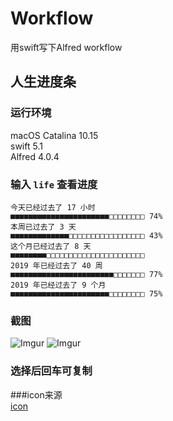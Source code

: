 # Workflow  
用swift写下Alfred workflow

## 人生进度条
### 运行环境
macOS Catalina 10.15   
swift 5.1   
Alfred 4.0.4   

### 输入 `life`  查看进度

```
今天已经过去了 17 小时
■■■■■■■■■■■■■■■■■■■■■■□□□□□□□□ 74%
本周已过去了 3 天
■■■■■■■■■■■■■□□□□□□□□□□□□□□□□□ 43%
这个月已经过去了 8 天
■■■■■■■■□□□□□□□□□□□□□□□□□□□□□□ 
2019 年已经过去了 40 周
■■■■■■■■■■■■■■■■■■■■■■■□□□□□□□ 77%
2019 年已经过去了 9 个月
■■■■■■■■■■■■■■■■■■■■■■□□□□□□□□ 75%
```

### 截图
![Imgur](https://i.imgur.com/QVBqoLU.png)
![Imgur](https://i.imgur.com/KMy49ZL.png)

### 选择后回车可复制

###icon来源   
[icon](https://pixabay.com/vectors/battery-low-energy-low-battery-2831535/)

